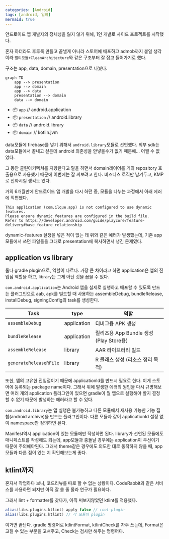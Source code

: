 ```yaml
---
categories: [Android]
tags: [android, 일퀘]
mermaid: true
---
```


안드로이드 앱 개발자의 정체성을 잃지 않기 위해, 1인 개발로 사이드 프로젝트를 시작했다.

혼자 하더라도 후루룩 만들고 끝낼게 아니라 스토어에 배포하고 admob까지 붙일 생각이라 `멀티모듈+CleanArchitecture`와 같은 구조부터 잘 잡고 들어가기로 했다.

구조는 app, data, domain, presentation으로 나눴다.

```mermaid
graph TD
    app --> presentation
    app --> domain
    app --> data
    presentation --> domain
    data --> domain
```

- 📦 `app`               // android.application
- 📦 `presentation`       // android.library
- 📦 `data`               // android.library
- 📦 `domain`             // kotlin.jvm

data모듈에 firebase를 넣기 위해서 `android.library`모듈로 선언했다. 외부 sdk는 data모듈에서 끝내고 싶은데 android 의존성을 안넣을수가 없기 때문에... 어쩔 수 없었다.

그 동안 클린아키텍쳐를 지향한다고 말을 하면서 domain레이어를 거의 repository 호출용으로 사용했기 때문에 이번에는 잘 써보려고 한다. 비즈니스 로직만 남겨두고, KMP로 진화시킬 생각도 있다.

거의 6개월만에 안드로이드 앱 개발을 다시 하던 중, 모듈을 나누는 과정에서 아래 에러에 직면했다.

```text
This application (com.ilque.app) is not configured to use dynamic features.
Please ensure dynamic features are configured in the build file.
Refer to https://developer.android.com/guide/playcore/feature-delivery#base_feature_relationship
```

dynamic-features 설정을 넣은 적이 없는 데 위와 같은 에러가 발생했는데, 기존 app 모듈에서 쓰던 파일들을 그대로 presentation에 복사하면서 생긴 문제였다.

## application vs library

둘다 gradle plugin으로, 역할이 다르다. 가장 큰 차이라고 하면 application은 앱의 진입점 역할을 하고, library는 그게 아닌 것을 꼽을 수 있다.

`com.android.application`는 Android 앱을 실제로 실행하고 배포할 수 있도록 만드는 플러그인으로 aab, apk를 빌드할 때 사용하는 assembleDebug, bundleRelease, installDebug, signingConfig의 task를 생성한다.

| Task                | type      | 역할                               |
| ---------------------- | ----------- | -------------------------------- |
| `assembleDebug`        | application | 디버그용 APK 생성                      |
| `bundleRelease`        | application | 릴리즈용 App Bundle 생성 (Play Store용) |
| `assembleRelease`      | library     | AAR 라이브러리 빌드                     |
| `generateReleaseRFile` | library     | R 클래스 생성 (리소스 정리 목적)             |

또한, 앱의 고유한 진입점이기 때문에 applicationId를 반드시 필요로 한다. 이게 스토어에 등록되는 package name이다. 그래서 위에 발생한 에러의 원인을 다시 규명해보면 여러 개의 application 플러그인이 있으면 gradle이 뭘 앱으로 실행해야 할지 결정할 수 없기 때문에 발생하는 에러라고 할 수 있다.

`com.android.library`는 앱 실행은 불가능하고 다른 모듈에서 재사용 가능한 기능 집합(android archive)을 만드는 플러그인이다. 다른 모듈과 같이 applicationId 설정 없이 namespace만 정의하면 된다.

Manifest역시 application이 있는 모듈에만 작성하면 된다. library가 선언된 모듈에도 매니페스트를 작성해도 되는데, app모듈과 충돌날 경우에는 application이 우선이기 때문에 주의해야된다. 그래서 theme같은 경우에도 의도한 대로 동작하지 않을 때, app모듈과 다른 점이 있는 지 확인해보는게 좋다.

## ktlint까지

혼자서 작업하다 보니, 코드리뷰를 따로 할 수 없는 상황이다. CodeRabbit과 같은 서비스를 사용하면 되지만 아직 잘 쓸 줄 몰라 연구가 필요하다.

그래서 lint + formatter를 찾다가, 아직 써보지않았던 ktlint를 적용했다.

```gradle
alias(libs.plugins.ktlint) apply false // root-plugin
alias(libs.plugins.ktlint) // 각 모듈의 plugin
```

이거면 끝난다. gradle 명령어로 ktlintFormat, ktlintCheck를 자주 쓰는데, Format은 고칠 수 있는 부분을 고쳐주고, Check는 검사만 해주는 명령어다.